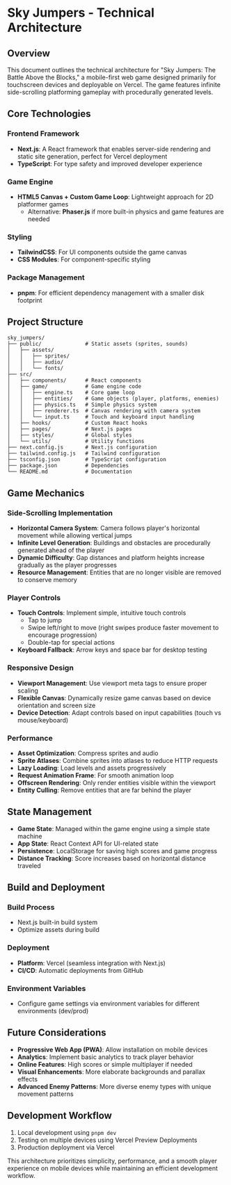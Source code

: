 # Sky Jumpers - Technical Architecture

## Overview
This document outlines the technical architecture for "Sky Jumpers: The Battle Above the Blocks," a mobile-first web game designed primarily for touchscreen devices and deployable on Vercel. The game features infinite side-scrolling platforming gameplay with procedurally generated levels.

## Core Technologies

### Frontend Framework
- **Next.js**: A React framework that enables server-side rendering and static site generation, perfect for Vercel deployment
- **TypeScript**: For type safety and improved developer experience

### Game Engine
- **HTML5 Canvas + Custom Game Loop**: Lightweight approach for 2D platformer games
  - Alternative: **Phaser.js** if more built-in physics and game features are needed

### Styling
- **TailwindCSS**: For UI components outside the game canvas
- **CSS Modules**: For component-specific styling

### Package Management
- **pnpm**: For efficient dependency management with a smaller disk footprint

## Project Structure
```
sky_jumpers/
├── public/              # Static assets (sprites, sounds)
│   ├── assets/
│   │   ├── sprites/
│   │   ├── audio/
│   │   └── fonts/
├── src/
│   ├── components/      # React components
│   ├── game/            # Game engine code
│   │   ├── engine.ts    # Core game loop
│   │   ├── entities/    # Game objects (player, platforms, enemies)
│   │   ├── physics.ts   # Simple physics system
│   │   ├── renderer.ts  # Canvas rendering with camera system
│   │   └── input.ts     # Touch and keyboard input handling
│   ├── hooks/           # Custom React hooks
│   ├── pages/           # Next.js pages
│   ├── styles/          # Global styles
│   └── utils/           # Utility functions
├── next.config.js       # Next.js configuration
├── tailwind.config.js   # Tailwind configuration
├── tsconfig.json        # TypeScript configuration
├── package.json         # Dependencies
└── README.md            # Documentation
```

## Game Mechanics

### Side-Scrolling Implementation
- **Horizontal Camera System**: Camera follows player's horizontal movement while allowing vertical jumps
- **Infinite Level Generation**: Buildings and obstacles are procedurally generated ahead of the player
- **Dynamic Difficulty**: Gap distances and platform heights increase gradually as the player progresses
- **Resource Management**: Entities that are no longer visible are removed to conserve memory

### Player Controls
- **Touch Controls**: Implement simple, intuitive touch controls
  - Tap to jump
  - Swipe left/right to move (right swipes produce faster movement to encourage progression)
  - Double-tap for special actions
- **Keyboard Fallback**: Arrow keys and space bar for desktop testing

### Responsive Design
- **Viewport Management**: Use viewport meta tags to ensure proper scaling
- **Flexible Canvas**: Dynamically resize game canvas based on device orientation and screen size
- **Device Detection**: Adapt controls based on input capabilities (touch vs mouse/keyboard)

### Performance
- **Asset Optimization**: Compress sprites and audio
- **Sprite Atlases**: Combine sprites into atlases to reduce HTTP requests
- **Lazy Loading**: Load levels and assets progressively
- **Request Animation Frame**: For smooth animation loop
- **Offscreen Rendering**: Only render entities visible within the viewport
- **Entity Culling**: Remove entities that are far behind the player

## State Management
- **Game State**: Managed within the game engine using a simple state machine
- **App State**: React Context API for UI-related state
- **Persistence**: LocalStorage for saving high scores and game progress
- **Distance Tracking**: Score increases based on horizontal distance traveled

## Build and Deployment

### Build Process
- Next.js built-in build system
- Optimize assets during build

### Deployment
- **Platform**: Vercel (seamless integration with Next.js)
- **CI/CD**: Automatic deployments from GitHub

### Environment Variables
- Configure game settings via environment variables for different environments (dev/prod)

## Future Considerations
- **Progressive Web App (PWA)**: Allow installation on mobile devices
- **Analytics**: Implement basic analytics to track player behavior
- **Online Features**: High scores or simple multiplayer if needed
- **Visual Enhancements**: More elaborate backgrounds and parallax effects
- **Advanced Enemy Patterns**: More diverse enemy types with unique movement patterns

## Development Workflow
1. Local development using `pnpm dev`
2. Testing on multiple devices using Vercel Preview Deployments
3. Production deployment via Vercel

This architecture prioritizes simplicity, performance, and a smooth player experience on mobile devices while maintaining an efficient development workflow. 